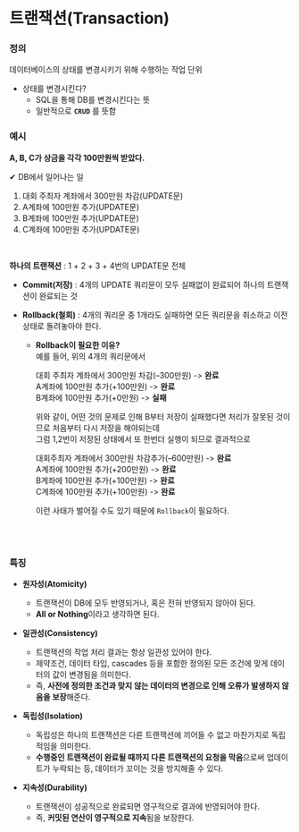 # 트랜잭션(Transaction)

### 정의
데이터베이스의 상태를 변경시키기 위해 수행하는 작업 단위</br>

- 상태를 변경시킨다?
    - SQL을 통해 DB를 변경시킨다는 뜻
    - 일반적으로 **``CRUD``** 를 뜻함

### 예시
**A, B, C가 상금을 각각 100만원씩 받았다.**

✔ DB에서 일어나는 일

1. 대회 주최자 계좌에서 300만원 차감(UPDATE문)
2. A계좌에 100만원 추가(UPDATE문)
3. B계좌에 100만원 추가(UPDATE문)
4. C계좌에 100만원 추가(UPDATE문)

</br>

**하나의 트랜잭션** : 1 + 2 + 3 + 4번의 UPDATE문 전체
- **Commit(저장)** : 4개의 UPDATE 쿼리문이 모두 실패없이 완료되어 하나의 트랜잭션이 완료되는 것</br>
- **Rollback(철회)** : 4개의 쿼리문 중 1개라도 실패하면 모든 쿼리문을 취소하고 이전 상태로 돌려놓아야 한다.
    
    - **Rollback이 필요한 이유?**</br>
    예를 들어, 위의 4개의 쿼리문에서</br>

        대회 주최자 계좌에서 300만원 차감(–300만원) -> **완료**</br>
        A계좌에 100만원 추가(+100만원) -> **완료**</br>
        B계좌에 100만원 추가(+0만원) -> **실패**</br>

        위와 같이, 어떤 것의 문제로 인해 B부터 저장이 실패했다면 처리가 잘못된 것이므로 처음부터 다시 저장을 해야되는데</br>
        그럼 1,2번이 저장된 상태에서 또 한번더 실행이 되므로
        결과적으로

        대회주최자 계좌에서 300만원 차감추가(–600만원) -> **완료**</br>
        A계좌에 100만원 추가(+200만원) -> **완료**</br>
        B계좌에 100만원 추가(+100만원) -> **완료**</br>
        C계좌에 100만원 추가(+100만원) -> **완료**</br>

        이런 사태가 벌어질 수도 있기 때문에 `Rollback`이 필요하다.

</br></br>

### 특징
- **원자성(Atomicity)**
    - 트랜잭션이 DB에 모두 반영되거나, 혹은 전혀 반영되지 않아야 된다.
    - **All or Nothing**이라고 생각하면 된다.

- **일관성(Consistency)**
    - 트랜잭션의 작업 처리 결과는 항상 일관성 있어야 한다.
    - 제약조건, 데이터 타입, cascades 등을 포함한 정의된 모든 조건에 맞게 데이터의 값이 변경됨을 의미한다.
    - 즉, **사전에 정의한 조건과 맞지 않는 데이터의 변경으로 인해 오류가 발생하지 않음을 보장**해준다.

- **독립성(Isolation)**
    - 독립성은 하나의 트랜잭션은 다른 트랜잭션에 끼어들 수 없고 마찬가지로 독립적임을 의미한다.
    - **수행중인 트랜잭션이 완료될 때까지 다른 트랜잭션의 요청을 막음**으로써 업데이트가 누락되는 등, 데이터가 꼬이는 것을 방지해줄 수 있다.

- **지속성(Durability)**
    - 트랜잭션이 성공적으로 완료되면 영구적으로 결과에 반영되어야 한다.
    - 즉, **커밋된 연산이 영구적으로 지속**됨을 보장한다.


